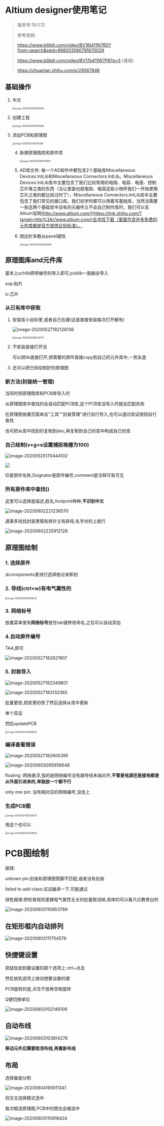 # Altium designer使用笔记

> 版本号:19.0.12
>
> 参考视频:
>
> https://www.bilibili.com/video/BV16t411N7RD?from=search&seid=898203580791670029
>
> https://www.bilibili.com/video/BV17b411W7P8?p=5 (速成)
>
> https://zhuanlan.zhihu.com/p/28567846

## 基础操作

1. 中文

   <img src="https://gitee.com/sun-roc/picture/raw/master/img/image-20200525160030582.png" alt="image-20200525160030582" style="zoom: 50%;" />

2. 创建工程

   <img src="https://gitee.com/sun-roc/picture/raw/master/img/image-20200525160133598.png" alt="image-20200525160133598" style="zoom:50%;" />

3. 添加PCB和原理图

   <img src="https://gitee.com/sun-roc/picture/raw/master/img/image-20200525160219551.png" alt="image-20200525161315384" style="zoom:50%;" />

   4. 新建原理图库和原件库

      <img src="https://gitee.com/sun-roc/picture/raw/master/img/image-20200525161315384.png" alt="image-20200525160219551" style="zoom:50%;" />

      
   
   5. AD库文件: 每一个AD软件中都包含2个基础库Miscellaneous Devices.IntLib和Miscellaneous Connectors.IntLib。Miscellaneous Devices.IntLib库中主要包含了我们比较常用的电阻、电容、电感、控制芯片等之类的东西（当让里面也就电阻、电容这些小物件我们一开始使用芯片之类的都比较过时了），Miscellaneous Connectors.IntLib库中主要包含了我们常见的接口库。我们初学时都可以用着写基础库，当然当需要一些这两个基础库中没有的元器件又不会自己制作库时，我们可以去Altium官网[http://www.altium.com/](https://link.zhihu.com/?target=http%3A//www.altium.com/)去寻找下载（里面包含许多免费的元件库都是官方提供比较标准）。
   
   6. 侧边栏多数从panel键找
   
      <img src="https://gitee.com/sun-roc/picture/raw/master/img/image-20200525164929465.png" alt="image-20200525164929465" style="zoom:50%;" />

## 原理图库and元件库

基本上schlib把带编号的导入即可,pcblib一股脑全导入

sop:贴片

ic:芯片

### 从已有库中获取

1. 安装库小齿轮里,或者自己右键(这是直接安装每次打开都有)

   ![image-20200527182128136](https://gitee.com/sun-roc/picture/raw/master/img/image-20200602221217344.png)

   <img src="https://gitee.com/sun-roc/picture/raw/master/img/image-20200525170444102.png" alt="image-20200526165234757" style="zoom:50%;" />

   

2. 不安装直接打开法

   可以把lib直接打开,把需要的原件直接copy到自己的元件库中,一劳永逸

3. 还可以把已经绘制好的原理图

### 新方法(封装统一管理)

当同时把原理图库和PCB库导入时

从原理图库中查找的会自动匹配PCB库,这个PCB库没导入时就会匹配失败

在原理图放置页面单击"工具""封装管理"进行自行导入,也可以通过验证按钮自行查找

也可把从库中找到的复制到doc,再复制到自己的库中构成自己的库

### 自己绘制(v+g+s设置捕捉格栅为100)

![image-20200525170444102](https://gitee.com/sun-roc/picture/raw/master/img/image-20200527182128136.png)

![](https://gitee.com/sun-roc/picture/raw/master/img/image-20200526165549532.png)



ID是原件名称,Dsignator是原件编号,comment是注释可有可无

### 所有原件库中查找()

这里可以选择是描述,姓名,footprint种种,**不识别中文**

![image-20200602221238570](https://gitee.com/sun-roc/picture/raw/master/img/image-20200602221238570.png)

遇事多找找封装里既有排针又有排母,名字对的上就行

![image-20200602225912128](https://gitee.com/sun-roc/picture/raw/master/img/image-20200602225912128.png)

## 原理图绘制

### 1. 选择原件

从components里进行选择拖过来即刻

### 2. 导线(ctrl+w)有电气属性的

<img src="https://gitee.com/sun-roc/picture/raw/master/img/image-20200526165234757.png" alt="image-20200526165549532" style="zoom:50%;" />

### 3. 网络标号

放置菜单里有**网络标号**按住tab键修改命名,之后可以自动添加

### 4.自动原件编号

TAA,即可

![image-20200527182621907](https://gitee.com/sun-roc/picture/raw/master/img/image-20200527182349801.png)



### 5. 封装导入

![image-20200527182349801](https://gitee.com/sun-roc/picture/raw/master/img/image-20200527182621907.png)

![image-20200527183132365](https://gitee.com/sun-roc/picture/raw/master/img/image-20200527182605395.png)



批量更改,把库里的改了然后选择从库中更新

单个双击

然后updatePCB

<img src="https://gitee.com/sun-roc/picture/raw/master/img/image-20200603095956648.png" alt="image-20200527183206525" style="zoom:50%;" />

### 编译查看错误

![image-20200527182605395](https://gitee.com/sun-roc/picture/raw/master/img/image-20200527183132365.png)

![image-20200603095956648](https://gitee.com/sun-roc/picture/raw/master/img/image-20200527183206525.png)



floating :网络悬浮,指的是网络编号没有跟导线末端对齐,**不管是电源还是接地都是从外面引进来的,单独放一个都不行**

only one pin: 没有相对应的网络编号,没连上

### 生成PCB图

<img src="https://gitee.com/sun-roc/picture/raw/master/img/image-20200603095956648.png" alt="image-20200527183206525" style="zoom:50%;" />

用这个也可以

<img src="https://gitee.com/sun-roc/picture/raw/master/img/image-20200603102146109.png" alt="image-20200603102549052" style="zoom:50%;" />

# PCB图绘制

报错: 

unkown pin:封装和原理图管脚不匹配,或者没有封装

failed to add class:试试编译一下,可能通过

绿色报错:把检查规则里跟电气属性无关的批量取消掉,具体的可以看凡亿教育出的

![image-20200603110853789](https://gitee.com/sun-roc/picture/raw/master/img/image-20200603102549052.png)



## 在矩形框内自动排列

![image-20200603111754576](https://gitee.com/sun-roc/picture/raw/master/img/image-20200603103814276.png)

## 快捷键设置

把鼠标放到要设置的那个选项上 ctrl+点击

然后放到选项上按动想要设置的键

PCB旋转的是,点住不放再空格旋转

Q键切换单位

![image-20200603102146109](https://gitee.com/sun-roc/picture/raw/master/img/image-20200603111754576.png)



## 自动布线

![image-20200603103814276](https://gitee.com/sun-roc/picture/raw/master/img/image-20200603105602725.png)



**移动元件后需要取消布线,再重新布线**

## 布局



选择垂直分割

![image-20200604165911341](https://gitee.com/sun-roc/picture/raw/master/img/image-20200603110853789.png)



将交叉选择模式选中

每次框选原理图,PCB中的图也会被选中

![image-20200603110918424](https://gitee.com/sun-roc/picture/raw/master/img/image-20200603110918424.png)

